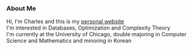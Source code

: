 ### About Me
Hi, I'm Charles and this is my [personal website](https://cmbenello.github.io/) <br>
I'm interested in Databases, Optimization and Complexity Theory <br>
I'm currently at the University of Chicago, double majoring in Computer Science and Mathematics and minoring in Korean<br>


  <!-- <img align="left" alt="cmbenello's GitHub Stats" src="https://github-readme-stats.vercel.app/api?username=cmbenello&show_icons=true&hide_border=false&title_color=ff652f&icon_color=FFE400&bg_color=09131B&text_color=ffffff&border_color=0c1a25" /> -->
